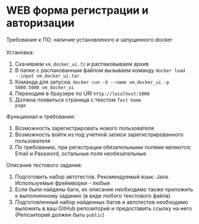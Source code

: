 # WEB форма регистрации и авторизации
Требование к ПО: наличие установленого и запущенного docker<br><br>
Установка: 
1. Скачиваем <code>vm_docker_ui.7z</code> и распаковываем архив
3. В папке с распакованным файлом вызываем команду <code>docker load --input vm_docker_ui.tar</code>
4. Команда для запуска: <code>docker run -d --name vm_docker_ui -p 5000:5000 vm_docker_ui</code>
5. Переходим в браузере по URl <code>http://localhost:5000</code>
6. Должна появиться страница с текстом <code>Test home page</code><br>


Функционал и требования:<br>
1. Возможность зарегистрировать нового пользователя
2. Возможность войти из под учетной записи зарегистрированного пользователя
3. По требованию, при регистрации обязательными полями являются: Email и Password, остальные поля необязательные<br>


Описание тестового задания:
1. Подготовить набор автотестов. Рекомендуемый язык: Java. Используемые фреймворки - любые
2. Если были найдены баги, их описание необходимо также приложить к выполненному заданию (в виде любого текстового файла)
3. Подготовленный набор найденных багов и автотестов необходимо выложить в ваш GitHub репозиторий и предоставить ссылку на него (Репозиторий должен быть <code>public</code>)
